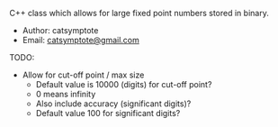 C++ class which allows for large fixed point numbers stored in binary.

- Author: catsymptote
- Email: catsymptote@gmail.com


TODO:
- Allow for cut-off point / max size
	- Default value is 10000 (digits) for cut-off point?
	- 0 means infinity
	- Also include accuracy (significant digits)?
	- Default value 100 for significant digits?
